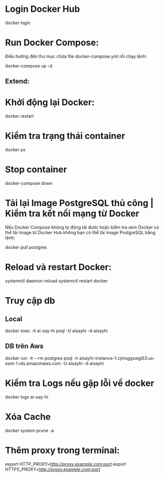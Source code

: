 # Login Docker Hub

docker login

# Run Docker Compose:
Điều hướng đến thư mục chứa file docker-compose.yml rồi chạy lệnh:

docker-compose up -d


## Extend:

# Khởi động lại Docker:

docker restart

# Kiểm tra trạng thái container

docker ps

# Stop container

docker-compose down

# Tải lại Image PostgreSQL thủ công | Kiểm tra kết nối mạng từ Docker
Nếu Docker Compose không tự động tải được hoặc kiểm tra xem Docker có thể tải image từ Docker Hub không bạn có thể tải image PostgreSQL bằng lệnh:

docker pull postgres

# Reload và restart Docker:

systemctl daemon-reload
systemctl restart docker

# Truy cập db

## Local
docker exec -it ai-say-hi psql -U aisayhi -d aisayhi

## DB trên Aws

docker run -it --rm postgres psql -h aisayhi-instance-1.cjmsggswgi53.us-east-1.rds.amazonaws.com -U aisayhi -d aisayhi

# Kiểm tra Logs nếu gặp lỗi về docker

docker logs ai-say-hi

# Xóa Cache

docker system prune -a

# Thêm proxy trong terminal:

export HTTP_PROXY=http://proxy.example.com:port
export HTTPS_PROXY=http://proxy.example.com:port